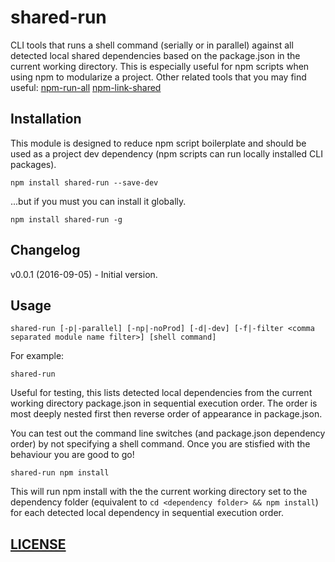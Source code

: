 # shared-run

CLI tools that runs a shell command (serially or in parallel) against all detected local shared dependencies based on the
package.json in the current working directory. This is especially useful for npm scripts when using npm to modularize a
project. Other related tools that you may find useful:
    [npm-run-all](https://www.npmjs.com/package/npm-run-all)
    [npm-link-shared](https://www.npmjs.com/package/npm-link-shared)

## Installation

This module is designed to reduce npm script boilerplate and should be used as a project dev dependency (npm scripts can
run locally installed CLI packages).
```
npm install shared-run --save-dev
```
...but if you must you can install it globally.
```
npm install shared-run -g
```

## Changelog

v0.0.1 (2016-09-05) - Initial version.

## Usage

```
shared-run [-p|-parallel] [-np|-noProd] [-d|-dev] [-f|-filter <comma separated module name filter>] [shell command]
```

For example:

```
shared-run
```

Useful for testing, this lists detected local dependencies from the current working directory package.json in sequential
execution order. The order is most deeply nested first then reverse order of appearance in package.json.

You can test out the command line switches (and package.json dependency order) by not specifying a shell command. Once
you are stisfied with the behaviour you are good to go! 

```
shared-run npm install
```
This will run npm install with the the current working directory set to the dependency folder (equivalent to ```cd <dependency
folder> && npm install```) for each detected local dependency in sequential execution order.

## [LICENSE](LICENSE)

